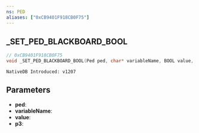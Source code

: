```yaml
---
ns: PED
aliases: ["0xCB9401F918CB0F75"]
---
```

## _SET_PED_BLACKBOARD_BOOL

```c
// 0xCB9401F918CB0F75
void _SET_PED_BLACKBOARD_BOOL(Ped ped, char* variableName, BOOL value, int p3);
```

```
NativeDB Introduced: v1207
```

## Parameters
* **ped**:
* **variableName**:
* **value**:
* **p3**:
